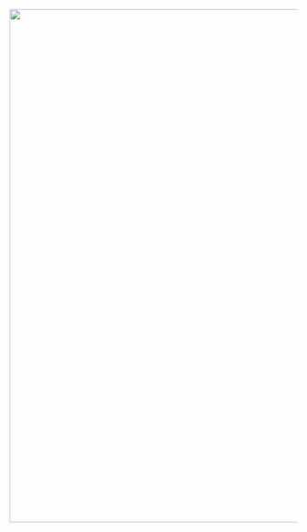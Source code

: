 <p align="center">
  <a href="https://nisra.net/">
  <img width="900" src="https://i.imgur.com/z0v3MBo.png"></a>
</p>
